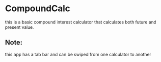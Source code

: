 # CompoundCalc
this is a basic compound interest calculator that calculates both future and present value.

## Note:
this app has a tab bar and can be swiped from one calculator to another

